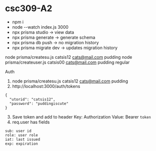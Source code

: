 # csc309-A2
- npm i
- node --watch index.js 3000
- npx prisma studio -> view data
- npx prisma generate -> generate schema
- npx prisma db push -> no migration history
- npx prisma migrate dev -> updates migration history

node prisma/createsu.js catsis12 cats@mail.com pudding
node prisma/createuser.js catsis00 cats@mail.com pudding regular

Auth
1. node prisma/createsu.js catsis12 cats@mail.com pudding
2. http://localhost:3000/auth/tokens
```
{
  "utorid": "catsis12",
  "password": "puddingiscute"
}
```
3. Save token and add to header
    Key: Authorization
    Value: Bearer `token`
4. req.user has fields
```
sub: user id
role: user role
iat: last issued
exp: expiration
```